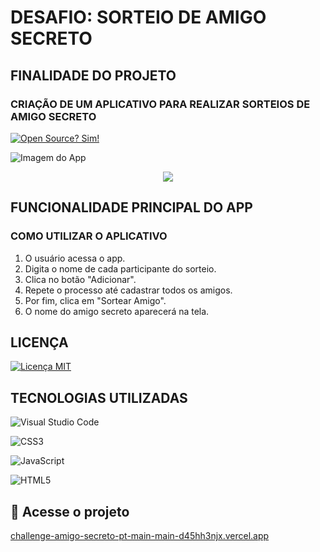 # DESAFIO: SORTEIO DE AMIGO SECRETO  

## FINALIDADE DO PROJETO  
### CRIAÇÃO DE UM APLICATIVO PARA REALIZAR SORTEIOS DE AMIGO SECRETO  

[![Open Source? Sim!](https://badgen.net/badge/Open%20Source%20%3F/Yes%21/blue?icon=github)](https://github.com/Naereen/badges/)  

![Imagem do App](https://github.com/user-attachments/assets/02d692fb-0265-469a-a036-703fa7ed0f12)  

<p align="center">  
<img loading="lazy" src="http://img.shields.io/static/v1?label=STATUS&message=EM%20DESENVOLVIMENTO&color=GREEN&style=for-the-badge"/>  
</p>  

## FUNCIONALIDADE PRINCIPAL DO APP  

### COMO UTILIZAR O APLICATIVO  
1. O usuário acessa o app.  
2. Digita o nome de cada participante do sorteio.  
3. Clica no botão "Adicionar".  
4. Repete o processo até cadastrar todos os amigos.  
5. Por fim, clica em "Sortear Amigo".  
6. O nome do amigo secreto aparecerá na tela.  

## LICENÇA  
[![Licença MIT](https://img.shields.io/badge/License-MIT-blue.svg)](https://lbesson.mit-license.org/)  

## TECNOLOGIAS UTILIZADAS  

![Visual Studio Code](https://img.shields.io/badge/Visual%20Studio%20Code-0078d7.svg?style=for-the-badge&logo=visual-studio-code&logoColor=white)  

![CSS3](https://img.shields.io/badge/css3-%231572B6.svg?style=for-the-badge&logo=css3&logoColor=white)  

![JavaScript](https://img.shields.io/badge/javascript-%23323330.svg?style=for-the-badge&logo=javascript&logoColor=%23F7DF1E)  

![HTML5](https://img.shields.io/badge/html5-%23E34F26.svg?style=for-the-badge&logo=html5&logoColor=white)  

## 🔗 Acesse o projeto  
[challenge-amigo-secreto-pt-main-main-d45hh3njx.vercel.app](challenge-amigo-secreto-pt-main-main-d45hh3njx.vercel.app)  
